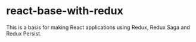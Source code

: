 # react-base-with-redux

This is a basis for making React applications using Redux, Redux Saga and Redux Persist.
